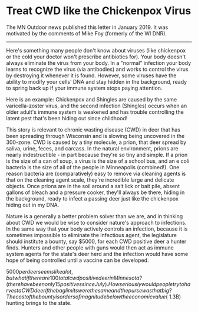 # Treat CWD like the Chickenpox Virus

The MN Outdoor news published this letter in January 2019.  It was motivated by the comments of Mike Foy (formerly of the WI DNR).

***

Here's something many people don't know about viruses (like chickenpox or the cold your doctor won't prescribe antibiotics for). Your body doesn't always eliminate the virus from your body. In a "normal" infection your body learns to recognize the virus (via antibodies) and works to control the virus by destroying it whenever it is found. However, some viruses have the ability to modify your cells' DNA and stay hidden in the background, ready to spring back up if your immune system stops paying attention.


Here is an example: Chickenpox and Shingles are caused by the same varicella-zoster virus, and the second infection (Shingles) occurs when an older adult's immune system is weakened and has trouble controlling the latent pest that's been hiding out since childhood!


This story is relevant to chronic wasting disease (CWD) in deer that has been spreading through Wisconsin and is slowing being uncovered in the 300-zone. CWD is caused by a tiny molecule, a prion, that deer spread by saliva, urine, feces, and carcass. In the natural environment, prions are nearly indestructible - in part because they're so tiny and simple.  If a prion is the size of a can of soup, a virus is the size of a school bus, and an e coli bacteria is the size of all of the people in Minneapolis (combined!).  One reason bacteria are (comparatively) easy to remove via cleaning agents is that on the cleaning agent scale, they're incredible large and delicate objects.  Once prions are in the soil around a salt lick or bait pile, absent gallons of bleach and a pressure cooker, they'll always be there, hiding in the background, ready to infect a passing deer just like the chickenpox hiding out in my DNA.


Nature is a generally a better problem solver than we are, and in thinking about CWD we would be wise to consider nature's approach to infections. In the same way that your body actively controls an infection, because it is sometimes impossible to eliminate the infectious agent, the legislature should institute a bounty, say $5000, for each CWD positive deer a hunter finds. Hunters and other people with guns would then act as immune system agents for the state's deer herd and the infection would have some hope of being controlled until a vaccine can be developed.


$5000 per deer seems like a lot, but what if there are 100 total cwd positive deer in Minnesota? (there have been only 15 positives since July). How seriously would people try to harvest a CWD deer if the bag limits were the same and the purse was that big? The cost of the bounty is orders of magnitude below the economic value (~$1.3B) hunting brings to the state.
